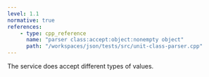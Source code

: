 ```yaml
---
level: 1.1
normative: true
references:
    - type: cpp_reference
      name: "parser class:accept:object:nonempty object"
      path: "/workspaces/json/tests/src/unit-class-parser.cpp"
---
```


The service does accept different types of values.
